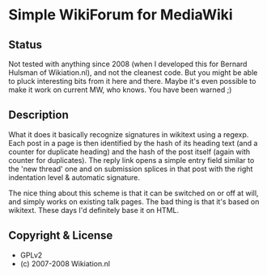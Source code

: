 # Simple WikiForum for MediaWiki

## Status
Not tested with anything since 2008 (when I developed this for Bernard Hulsman
of Wikiation.nl), and not the cleanest code. But you might be able to pluck
interesting bits from it here and there. Maybe it's even possible to make it
work on current MW, who knows. You have been warned ;)

## Description
What it does it basically recognize signatures in wikitext using a regexp.
Each post in a page is then identified by the hash of its heading text (and
a counter for duplicate heading) and the hash of the post itself (again with
counter for duplicates). The reply link opens a simple entry field similar
to the 'new thread' one and on submission splices in that post with the
right indentation level & automatic signature.

The nice thing about this scheme is that it can be switched on or off at
will, and simply works on existing talk pages. The bad thing is that it's
based on wikitext. These days I'd definitely base it on HTML.

## Copyright & License
- GPLv2
- (c) 2007-2008 Wikiation.nl
